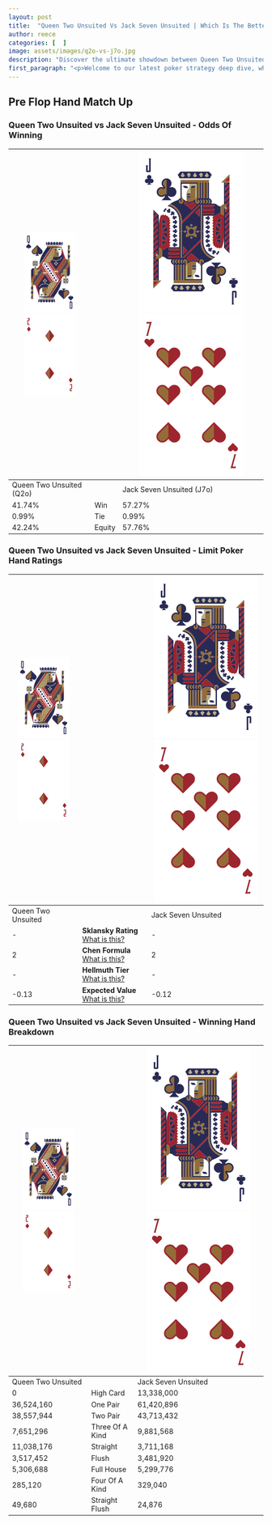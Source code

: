 ```yaml
---
layout: post
title:  "Queen Two Unsuited Vs Jack Seven Unsuited | Which Is The Better Hand In Poker? A Complete Guide"
author: reece
categories: [  ]
image: assets/images/q2o-vs-j7o.jpg
description: "Discover the ultimate showdown between Queen Two Unsuited and Jack Seven Unsuited in poker! Uncover the odds, strategies, and scenarios where one hand triumphs over the other. Get ready to up your poker game with this thrilling analysis."
first_paragraph: "<p>Welcome to our latest poker strategy deep dive, where we're pitting two distinct hands against each other in a high-stakes showdown: Queen Two Unsuited vs Jack Seven Unsuited.</p><p>In the dynamic world of poker, every decision counts, and knowing which hand holds the upper hand is key to your success at the table.</p><p>In this article, we'll dissect these two hands, explore the scenarios where one dominates the other, and equip you with the knowledge to make strategic choices that can tip the odds in your favor.</p><p>Get ready to unravel the intriguing dynamics of these poker hands and elevate your game to new heights.</p>"
---
```




[comment]: # (sp0)

## Pre Flop Hand Match Up

<div class="table hand-ratings" markdown="1"> 



### Queen Two Unsuited vs Jack Seven Unsuited - Odds Of Winning


    
| ![image info](assets/images/hand1/Q.png) ![image info](assets/images/hand1/2o.png) |  | ![image info](assets/images/hand2/J.png) ![image info](assets/images/hand2/7o.png) |
| -------- | -------- | -------- |
| Queen Two Unsuited (Q2o) |  | Jack Seven Unsuited (J7o) |
| 41.74% | Win | 57.27% |
| 0.99% | Tie | 0.99% |
| 42.24% | Equity | 57.76% |




[comment]: # (sp1)



### Queen Two Unsuited vs Jack Seven Unsuited - Limit Poker Hand Ratings


    
| ![image info](assets/images/hand1/Q.png) ![image info](assets/images/hand1/2o.png) |  | ![image info](assets/images/hand2/J.png) ![image info](assets/images/hand2/7o.png) |
| -------- | -------- | -------- |
| Queen Two Unsuited |  | Jack Seven Unsuited |
| - | **Sklansky Rating** [What is this?](/sklansky-rating-explained) | - |
| 2 | **Chen Formula** [What is this?](/chen-formula-explained) | 2 |
| - | **Hellmuth Tier** [What is this?](/Hellmuth-tier-explained) | - |
| -0.13 | **Expected Value** [What is this?](/expected-value-explained) | -0.12 |




[comment]: # (sp2)



### Queen Two Unsuited vs Jack Seven Unsuited - Winning Hand Breakdown


    
| ![image info](assets/images/hand1/Q.png) ![image info](assets/images/hand1/2o.png) |  | ![image info](assets/images/hand2/J.png) ![image info](assets/images/hand2/7o.png) |
| -------- | -------- | -------- |
| Queen Two Unsuited |  | Jack Seven Unsuited |
| 0 | High Card | 13,338,000 |
| 36,524,160 | One Pair | 61,420,896 |
| 38,557,944 | Two Pair | 43,713,432 |
| 7,651,296 | Three Of A Kind | 9,881,568 |
| 11,038,176 | Straight | 3,711,168 |
| 3,517,452 | Flush | 3,481,920 |
| 5,306,688 | Full House | 5,299,776 |
| 285,120 | Four Of A Kind | 329,040 |
| 49,680 | Straight Flush | 24,876 |




[comment]: # (sp3)



</div>

[comment]: # (sp4)



[comment]: # (sp5)

